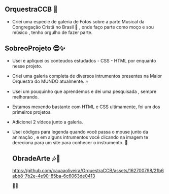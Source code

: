  ## OrquestraCCB 🎻
- Criei uma especie de galeria de Fotos sobre a parte Musical da Congregação Cristã no Brasil 🎺 , onde faço parte como moço e sou músico , tenho orgulho de fazer parte.

## SobreoProjeto 😎✨

- Usei e apliquei os conteudos estudados - CSS - HTML por enquanto nesse projeto.
- Criei uma galeria completa de diversos intrumentos presentes na Maior Orquestra do MUNDO atualmente. 🎶
- Usei um pouquinho que aprendemos e dei uma pesquisada , sempre melhorando.
- Estamos mexendo bastante com HTML e CSS ultimamente, foi um dos primeiros projetos.
- Adicionei 2 vídeos junto a galeria.
- Usei códigos para legenda quando você passa o mouse junto da animação , e em alguns intrumentos você clicando na imagem te dereciona para um site para conhecer o instrumento. 🎷

  ## ObradeArte 🎶💯

  https://github.com/cauaaoliveira/OrquestraCCB/assets/162700798/21b6abb8-7b2e-4e90-85ba-6c6063de0413

  🧑‍💻

